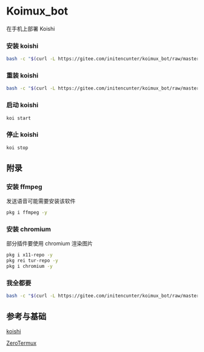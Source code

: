 # Koimux_bot

在手机上部署 Koishi

### 安装 koishi

```bash
bash -c "$(curl -L https://gitee.com/initencunter/koimux_bot/raw/master/script/koishi.sh)"
```

### 重装 koishi
```bash
bash -c "$(curl -L https://gitee.com/initencunter/koimux_bot/raw/master/script/re_install_koishi.sh)"
```

### 启动 koishi
```bash
koi start
```
### 停止 koishi
```bash
koi stop
```


## 附录

### 安装 ffmpeg

发送语音可能需要安装该软件
```bash
pkg i ffmpeg -y
```
### 安装 chromium

部分插件要使用 chromium 渲染图片
```bash
pkg i x11-repo -y
pkg rei tur-repo -y
pkg i chromium -y
```

### 我全都要

```bash
bash -c "$(curl -L https://gitee.com/initencunter/koimux_bot/raw/master/script/full.sh)"
```

## 参考与基础

[koishi](https://github.com/koishijs/koishi)

[ZeroTermux](https://od.ixcmstudio.cn/repository/main/ZeroTermux/)
